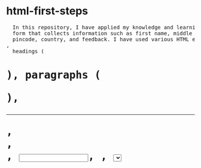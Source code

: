 # html-first-steps 

  <pre>
  In this repository, I have applied my knowledge and learning to create a simple and basic 
  form that collects information such as first name, middle name, last name, gender, address, 
  pincode, country, and feedback. I have used various HTML elements including <div>, 
  headings (<h1>), paragraphs (<p>), <hr>, <br>, <form>, <input>, <label>, <select>,
  <textarea>, <header>, <main>, and <footer>. While building this form, I discovered and 
  learned a few new things, which I have also implemented here. I plan to incorporate these 
  learnings into my future projects as needed.
  </pre>

<hr>

  <pre>
  Author : Kundan Kumar Jaiswal
  Starting a new Learning Journey of HTML.
  </pre>

